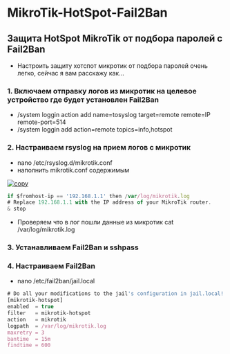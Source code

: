# MikroTik-HotSpot-Fail2Ban

## Защита HotSpot MikroTik от подбора паролей с Fail2Ban
- Настроить защиту хотспот микротик от подбора паролей очень легко, сейчас я вам расскажу как...

### 1. Включаем отправку логов из микротик на целевое устройство где будет установлен Fail2Ban
  * /system loggin action add name=tosyslog target=remote remote=IP remote-port=514
  * /system loggin add action=remote topics=info,hotspot
### 2. Настраиваем rsyslog на прием логов с микротик
  * nano /etc/rsyslog.d/mikrotik.conf
  * наполнить mikrotik.conf содержимым

[![copy](https://cdn.jsdelivr.net/gh/lalit2005/copii@master/assets/copy.svg)](https://copii.vercel.app/?ct=Hello%20Copii%20!!&tm=blk&lg=https://avatars.githubusercontent.com/u/69138026?s=60&v=4)

```js
if $fromhost-ip == '192.168.1.1' then /var/log/mikrotik.log
# Replace 192.168.1.1 with the IP address of your MikroTik router.
& stop
```
  * Проверяем что в лог пошли данные из микротик cat /var/log/mikrotik.log

### 3. Устанавливаем Fail2Ban и sshpass 
### 4. Настраиваем Fail2Ban
  * nano /etc/fail2ban/jail.local

```js
# Do all your modifications to the jail's configuration in jail.local!
[mikrotik-hotspot]
enabled  = true
filter   = mikrotik-hotspot
action   = mikrotik
logpath  = /var/log/mikrotik.log
maxretry = 3
bantime  = 15m
findtime = 600
```
